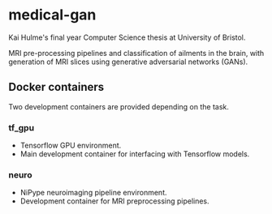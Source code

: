 # medical-gan

Kai Hulme's final year Computer Science thesis at University of Bristol.

MRI pre-processing pipelines and classification of ailments in the brain, with generation of MRI slices using generative adversarial networks (GANs).

## Docker containers

Two development containers are provided depending on the task.

### tf_gpu

- Tensorflow GPU environment.
- Main development container for interfacing with Tensorflow models.

### neuro

- NiPype neuroimaging pipeline environment.
- Development container for MRI preprocessing pipelines.


